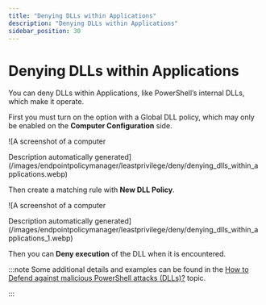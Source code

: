 ```yaml
---
title: "Denying DLLs within Applications"
description: "Denying DLLs within Applications"
sidebar_position: 30
---
```


# Denying DLLs within Applications

You can deny DLLs within Applications, like PowerShell’s internal DLLs, which make it operate.

First you must turn on the option with a Global DLL policy, which may only be enabled on the
**Computer Configuration** side.

![A screenshot of a computer

Description automatically
generated](/images/endpointpolicymanager/leastprivilege/deny/denying_dlls_within_applications.webp)

Then create a matching rule with **New DLL Policy**.

![A screenshot of a computer

Description automatically
generated](/images/endpointpolicymanager/leastprivilege/deny/denying_dlls_within_applications_1.webp)

Then you can **Deny execution** of the DLL when it is encountered.

:::note
Some additional details and examples can be found in the
[How to Defend against malicious PowerShell attacks (DLLs)?](/docs/endpointpolicymanager/components/endpointprivilegemanager/knowledgebase/tipsforadminapproval/maliciousattacks.md)
topic.

:::
